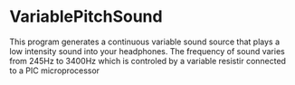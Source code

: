 # VariablePitchSound
This program generates a continuous variable sound source that plays a low intensity sound into your headphones. The frequency of sound varies from 245Hz to 3400Hz which is controled by a variable resistir connected to a PIC microprocessor
